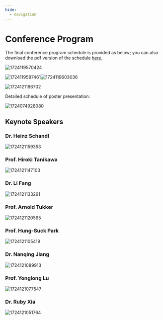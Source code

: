 ```yaml
---
hide:
  - navigation
---
```


# Conference Program

The final conference program schedule is provided as below; you can also download the pdf version of the schedule [here](image/index/1724074529603.pdf).

![1724119570424](image/index/1724119570424.png)

![1724119587461](image/index/1724119587461.png)![1724119603036](image/index/1724119603036.png)

![1724121186702](image/index/1724121186702.png)

Detailed schedule of poster presentation:

![1724074928080](image/index/1724074928080.png)

## Keynote Speakers

### Dr. Heinz Schandl

![1724121159353](image/index/1724121159353.png)

### Prof. Hiroki Tanikawa

![1724121147103](image/index/1724121147103.png)

### Dr. Li Fang

![1724121133291](image/index/1724121133291.png)

### Prof. Arnold Tukker

![1724121120565](image/index/1724121120565.png)

### Prof. Hung-Suck Park

![1724121105419](image/index/1724121105419.png)

### Dr. Nanqing Jiang

![1724121089913](image/index/1724121089913.png)

### Prof. Yonglong Lu

![1724121077547](image/index/1724121077547.png)

### Dr. Ruby Xia

![1724121051764](image/index/1724121051764.png)